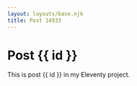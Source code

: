 ```yaml
---
layout: layouts/base.njk
title: Post 14933
---
```


# Post {{ id }}

This is post {{ id }} in my Eleventy project.
